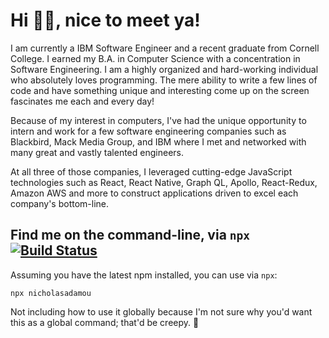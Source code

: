# Hi 👋🏼, nice to meet ya!

I am currently a IBM Software Engineer and a recent graduate from Cornell College. I earned my B.A. in Computer Science with a concentration in Software Engineering. I am a highly organized and hard-working individual who absolutely loves programming. The mere ability to write a few lines of code and have something unique and interesting come up on the screen fascinates me each and every day!

Because of my interest in computers, I've had the unique opportunity to intern and work for a few software engineering companies such as Blackbird, Mack Media Group, and IBM where I met and networked with many great and vastly talented engineers.

At all three of those companies, I leveraged cutting-edge JavaScript technologies such as React, React Native, Graph QL, Apollo, React-Redux, Amazon AWS and more to construct applications driven to excel each company's bottom-line.

## Find me on the command-line, via `npx` [![Build Status](https://travis-ci.org/nicholasadamou/nicholasadamou.svg?branch=master)](https://travis-ci.org/nicholasadamou/nicholasadamou)

Assuming you have the latest npm installed, you can use via `npx`:

```
npx nicholasadamou
```

Not including how to use it globally because I'm not sure why you'd want this as a global command; that'd be creepy. 🤨
